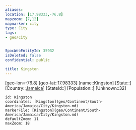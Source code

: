 ```yaml
---
aliases: 
location: [17.98333,-76.8]
mapzoom: [7,12] 
mapmarker: city 
type: City
tags:
- geo/City


SpocWebEntityId: 35932
isDeleted: false
confidential: public

title: Kingston
---
```

[geo-lon::-76.8]
[geo-lat::17.98333]
[name::Kingston]
[State::]
[Country::[Jamaica](geo/Continent/South-America/Jamaica.md)]
[StateId::]
[Population::]
[Unknown::32]


```leaflet
id: Kingston
coordinates: [Kingston](geo/Continent/South-America/Jamaica/City/Kingston.md)
markerFile: [Kingston](geo/Continent/South-America/Jamaica/City/Kingston.md)
defaultZoom: 11 
maxZoom: 18
```


